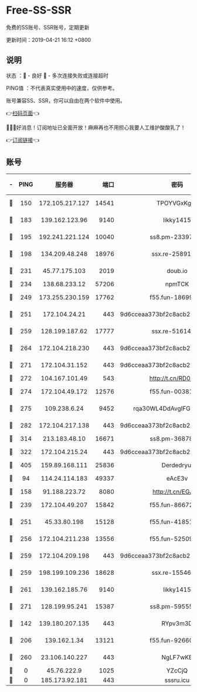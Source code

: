 # Free-SS-SSR

免费的SS账号、SSR账号，定期更新

更新时间：2019-04-21 16:12 +0800

## 说明

状态     ：🙂 - 良好 🙁 - 多次连接失败或连接超时

PING值   ：不代表真实使用中的速度，仅供参考。

账号兼容SS、SSR，你可以自由在两个软件中使用。

👉[扫码页面](https://liesauer.github.io/Free-SS-SSR/)👈

🎉🎉🎉好消息！订阅地址已全面开放！麻麻再也不用担心我要人工维护酸酸乳了！

👉[订阅链接](https://www.liesauer.net/yogurt/subscribe?ACCESS_TOKEN=DAYxR3mMaZAsaqUb)👈

## 账号

|-|PING|服务器|端口|密码|加密方式|区域|
|:----:|:----:|:-----:|-----:|:----:|:----:|:----:|
|🙂|150|172.105.217.127|14541|TPOYVGxKglpi|aes-256-cfb|JP|
|🙂|183|139.162.123.96|9140|likky1415|aes-256-cfb|JP|
|🙂|195|192.241.221.124|10040|ss8.pm-23397099|aes-256-cfb|US|
|🙂|198|134.209.48.248|18976|ssx.re-25891402|aes-256-cfb|US|
|🙂|231|45.77.175.103|2019|doub.io|aes-128-ctr|SG|
|🙂|234|138.68.233.12|57206|npmTCK|rc4-md5|US|
|🙂|249|173.255.230.159|17762|f55.fun-18699425|aes-256-cfb|US|
|🙂|251|172.104.24.21|443|9d6cceaa373bf2c8acb22e60b6a58be6|aes-256-cfb|US|
|🙂|259|128.199.187.62|17777|ssx.re-51614706|aes-256-cfb|SG|
|🙂|264|172.104.218.230|443|9d6cceaa373bf2c8acb22e60b6a58be6|aes-256-cfb|US|
|🙂|271|172.104.31.152|443|9d6cceaa373bf2c8acb22e60b6a58be6|aes-256-cfb|US|
|🙂|272|104.167.101.49|543|http://t.cn/RD0D7sx|rc4-md5|CA|
|🙂|274|172.104.49.172|12576|f55.fun-00381492|aes-256-cfb|SG|
|🙂|275|109.238.6.24|9452|rqa30WL4DdAvgIFG6Fs3znzTa|aes-256-cfb|FR|
|🙂|282|172.104.217.138|443|9d6cceaa373bf2c8acb22e60b6a58be6|aes-256-cfb|US|
|🙂|314|213.183.48.10|16671|ss8.pm-36878004|rc4-md5|RU|
|🙂|322|172.104.215.24|443|9d6cceaa373bf2c8acb22e60b6a58be6|aes-256-cfb|US|
|🙂|405|159.89.168.111|25836|Derdedryuj|chacha20|IN|
|🙂|94|114.24.114.183|49337|eAcE3v|chacha20-ietf|TW|
|🙂|158|91.188.223.72|8080|http://t.cn/EGJIyrl|rc4-md5|RU|
|🙂|239|172.104.49.207|15842|f55.fun-86672367|aes-256-cfb|SG|
|🙂|251|45.33.80.198|15128|f55.fun-41851315|aes-256-cfb|US|
|🙂|256|172.104.211.238|13556|f55.fun-52509074|aes-256-cfb|US|
|🙂|259|172.104.209.198|443|9d6cceaa373bf2c8acb22e60b6a58be6|aes-256-cfb|US|
|🙂|259|198.199.109.236|18628|ssx.re-15546219|aes-256-cfb|US|
|🙂|261|139.162.185.76|9140|likky1415|aes-256-cfb|DE|
|🙂|271|128.199.95.241|15387|ss8.pm-59555042|aes-256-cfb|SG|
|🙁|142|139.180.207.135|443|RYpv3m3D|aes-256-cfb|JP|
|🙁|206|139.162.1.34|13121|f55.fun-92660214|aes-256-cfb|SG|
|🙁|260|23.106.140.227|443|NgLF7wKB|aes-256-cfb|US|
|🙁|0|45.76.222.9|1025|YZcCjQ|rc4-md5|JP|
|🙁|0|185.173.92.181|443|sssru.icu|rc4-md5|RU|
